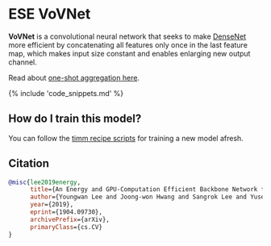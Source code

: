 # ESE VoVNet

**VoVNet** is a convolutional neural network that seeks to make [DenseNet](https://paperswithcode.com/method/densenet) more efficient by concatenating all features only once in the last feature map, which makes input size constant and enables enlarging new output channel. 

Read about [one-shot aggregation here](https://paperswithcode.com/method/one-shot-aggregation).

{% include 'code_snippets.md' %}

## How do I train this model?

You can follow the [timm recipe scripts](https://rwightman.github.io/pytorch-image-models/scripts/) for training a new model afresh.

## Citation

```BibTeX
@misc{lee2019energy,
      title={An Energy and GPU-Computation Efficient Backbone Network for Real-Time Object Detection}, 
      author={Youngwan Lee and Joong-won Hwang and Sangrok Lee and Yuseok Bae and Jongyoul Park},
      year={2019},
      eprint={1904.09730},
      archivePrefix={arXiv},
      primaryClass={cs.CV}
}
```

<!--
Models:
- Name: ese_vovnet39b
  Metadata:
    FLOPs: 9089259008
    Training Data:
    - ImageNet
    Architecture:
    - Batch Normalization
    - Convolution
    - Max Pooling
    - One-Shot Aggregation
    - ReLU
    File Size: 98397138
    Tasks:
    - Image Classification
    ID: ese_vovnet39b
    Layers: 39
    Crop Pct: '0.875'
    Image Size: '224'
    Interpolation: bicubic
  Code: https://github.com/rwightman/pytorch-image-models/blob/d8e69206be253892b2956341fea09fdebfaae4e3/timm/models/vovnet.py#L371
  In Collection: ESE VovNet
- Name: ese_vovnet19b_dw
  Metadata:
    FLOPs: 1711959904
    Training Data:
    - ImageNet
    Architecture:
    - Batch Normalization
    - Convolution
    - Max Pooling
    - One-Shot Aggregation
    - ReLU
    File Size: 26243175
    Tasks:
    - Image Classification
    ID: ese_vovnet19b_dw
    Layers: 19
    Crop Pct: '0.875'
    Image Size: '224'
    Interpolation: bicubic
  Code: https://github.com/rwightman/pytorch-image-models/blob/d8e69206be253892b2956341fea09fdebfaae4e3/timm/models/vovnet.py#L361
  In Collection: ESE VovNet
Collections:
- Name: ESE VovNet
  Paper:
    title: 'CenterMask : Real-Time Anchor-Free Instance Segmentation'
    url: https://paperswithcode.com//paper/centermask-real-time-anchor-free-instance-1
  type: model-index
Type: model-index
-->
